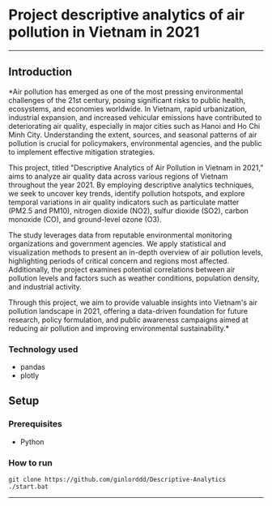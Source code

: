 # Project descriptive analytics of air pollution in Vietnam in 2021
---
## **Introduction**
*Air pollution has emerged as one of the most pressing environmental challenges of the 21st century, posing significant risks to public health, ecosystems, and economies worldwide. In Vietnam, rapid urbanization, industrial expansion, and increased vehicular emissions have contributed to deteriorating air quality, especially in major cities such as Hanoi and Ho Chi Minh City. Understanding the extent, sources, and seasonal patterns of air pollution is crucial for policymakers, environmental agencies, and the public to implement effective mitigation strategies.

This project, titled "Descriptive Analytics of Air Pollution in Vietnam in 2021," aims to analyze air quality data across various regions of Vietnam throughout the year 2021. By employing descriptive analytics techniques, we seek to uncover key trends, identify pollution hotspots, and explore temporal variations in air quality indicators such as particulate matter (PM2.5 and PM10), nitrogen dioxide (NO2), sulfur dioxide (SO2), carbon monoxide (CO), and ground-level ozone (O3).

The study leverages data from reputable environmental monitoring organizations and government agencies. We apply statistical and visualization methods to present an in-depth overview of air pollution levels, highlighting periods of critical concern and regions most affected. Additionally, the project examines potential correlations between air pollution levels and factors such as weather conditions, population density, and industrial activity.

Through this project, we aim to provide valuable insights into Vietnam's air pollution landscape in 2021, offering a data-driven foundation for future research, policy formulation, and public awareness campaigns aimed at reducing air pollution and improving environmental sustainability.*


### Technology used
- pandas
- plotly
## Setup
### Prerequisites
- Python
### How to run
    git clone https://github.com/ginlorddd/Descriptive-Analytics
    ./start.bat
---